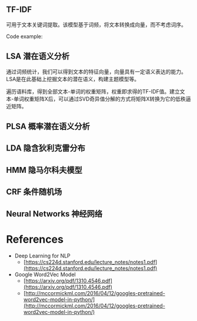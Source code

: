 ## TF-IDF 

可用于文本关键词提取。该模型基于词频，将文本转换成向量，而不考虑词序。

Code example:

## LSA 潜在语义分析

通过词频统计，我们可以得到文本的特征向量，向量具有一定语义表达的能力。LSA是在此基础上挖掘文本的潜在语义，构建主题模型等。

遍历语料库，得到全部文本-单词的权重矩阵，权重即求得的TF-IDF值。建立文本-单词权重矩阵X后，可以通过SVD奇异值分解的方式将矩阵X转换为它的低秩逼近矩阵。


## PLSA 概率潜在语义分析

## LDA 隐含狄利克雷分布

## HMM 隐马尔科夫模型

## CRF 条件随机场

## Neural Networks 神经网络

# References

- Deep Learning for NLP
    - [https://cs224d.stanford.edu/lecture_notes/notes1.pdf](https://cs224d.stanford.edu/lecture_notes/notes1.pdf)
- Google Word2Vec Model
    - [https://arxiv.org/pdf/1310.4546.pdf](https://arxiv.org/pdf/1310.4546.pdf)
    - [http://mccormickml.com/2016/04/12/googles-pretrained-word2vec-model-in-python/](http://mccormickml.com/2016/04/12/googles-pretrained-word2vec-model-in-python/)